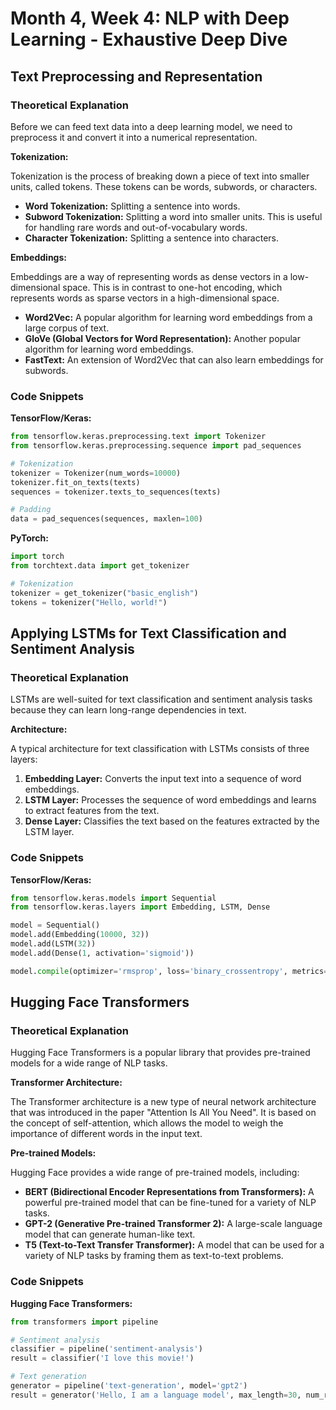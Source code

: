 
# Month 4, Week 4: NLP with Deep Learning - Exhaustive Deep Dive

## Text Preprocessing and Representation

### Theoretical Explanation

Before we can feed text data into a deep learning model, we need to preprocess it and convert it into a numerical representation.

**Tokenization:**

Tokenization is the process of breaking down a piece of text into smaller units, called tokens. These tokens can be words, subwords, or characters.

*   **Word Tokenization:** Splitting a sentence into words.
*   **Subword Tokenization:** Splitting a word into smaller units. This is useful for handling rare words and out-of-vocabulary words.
*   **Character Tokenization:** Splitting a sentence into characters.

**Embeddings:**

Embeddings are a way of representing words as dense vectors in a low-dimensional space. This is in contrast to one-hot encoding, which represents words as sparse vectors in a high-dimensional space.

*   **Word2Vec:** A popular algorithm for learning word embeddings from a large corpus of text.
*   **GloVe (Global Vectors for Word Representation):** Another popular algorithm for learning word embeddings.
*   **FastText:** An extension of Word2Vec that can also learn embeddings for subwords.

### Code Snippets

**TensorFlow/Keras:**

```python
from tensorflow.keras.preprocessing.text import Tokenizer
from tensorflow.keras.preprocessing.sequence import pad_sequences

# Tokenization
tokenizer = Tokenizer(num_words=10000)
tokenizer.fit_on_texts(texts)
sequences = tokenizer.texts_to_sequences(texts)

# Padding
data = pad_sequences(sequences, maxlen=100)
```

**PyTorch:**

```python
import torch
from torchtext.data import get_tokenizer

# Tokenization
tokenizer = get_tokenizer("basic_english")
tokens = tokenizer("Hello, world!")
```

## Applying LSTMs for Text Classification and Sentiment Analysis

### Theoretical Explanation

LSTMs are well-suited for text classification and sentiment analysis tasks because they can learn long-range dependencies in text.

**Architecture:**

A typical architecture for text classification with LSTMs consists of three layers:

1.  **Embedding Layer:** Converts the input text into a sequence of word embeddings.
2.  **LSTM Layer:** Processes the sequence of word embeddings and learns to extract features from the text.
3.  **Dense Layer:** Classifies the text based on the features extracted by the LSTM layer.

### Code Snippets

**TensorFlow/Keras:**

```python
from tensorflow.keras.models import Sequential
from tensorflow.keras.layers import Embedding, LSTM, Dense

model = Sequential()
model.add(Embedding(10000, 32))
model.add(LSTM(32))
model.add(Dense(1, activation='sigmoid'))

model.compile(optimizer='rmsprop', loss='binary_crossentropy', metrics=['acc'])
```

## Hugging Face Transformers

### Theoretical Explanation

Hugging Face Transformers is a popular library that provides pre-trained models for a wide range of NLP tasks.

**Transformer Architecture:**

The Transformer architecture is a new type of neural network architecture that was introduced in the paper "Attention Is All You Need". It is based on the concept of self-attention, which allows the model to weigh the importance of different words in the input text.

**Pre-trained Models:**

Hugging Face provides a wide range of pre-trained models, including:

*   **BERT (Bidirectional Encoder Representations from Transformers):** A powerful pre-trained model that can be fine-tuned for a variety of NLP tasks.
*   **GPT-2 (Generative Pre-trained Transformer 2):** A large-scale language model that can generate human-like text.
*   **T5 (Text-to-Text Transfer Transformer):** A model that can be used for a variety of NLP tasks by framing them as text-to-text problems.

### Code Snippets

**Hugging Face Transformers:**

```python
from transformers import pipeline

# Sentiment analysis
classifier = pipeline('sentiment-analysis')
result = classifier('I love this movie!')

# Text generation
generator = pipeline('text-generation', model='gpt2')
result = generator('Hello, I am a language model', max_length=30, num_return_sequences=5)
```

